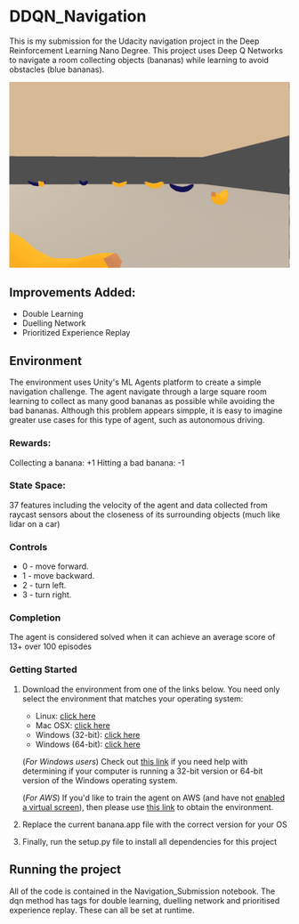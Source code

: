 # DDQN_Navigation
This is my submission for the Udacity navigation project in the Deep Reinforcement Learning Nano Degree. This project uses Deep Q Networks to navigate a room collecting objects (bananas) while learning to avoid obstacles (blue bananas). 


![Environment](images/Screen%20Shot%202018-11-20%20at%2006.50.19.png)

## Improvements Added:
* Double Learning
* Duelling Network
* Prioritized Experience Replay

## Environment
The environment uses Unity's ML Agents platform to create a simple navigation challenge. The agent navigate through a large square room learning to collect as many good bananas as possible while avoiding the bad bananas. Although this problem appears simpple, it is easy to imagine greater use cases for this type of agent, such as autonomous driving.

### Rewards:
Collecting a banana: +1
Hitting a bad banana: -1

### State Space:
37 features including the velocity of the agent and data collected from raycast sensors about the closeness of its surrounding objects (much like lidar on a car)

### Controls
* 0 - move forward.
* 1 - move backward.
* 2 - turn left.
* 3 - turn right.

### Completion
The agent is considered solved when it can achieve an average score of 13+ over 100 episodes


### Getting Started

1. Download the environment from one of the links below.  You need only select the environment that matches your operating system:
    - Linux: [click here](https://s3-us-west-1.amazonaws.com/udacity-drlnd/P1/Banana/Banana_Linux.zip)
    - Mac OSX: [click here](https://s3-us-west-1.amazonaws.com/udacity-drlnd/P1/Banana/Banana.app.zip)
    - Windows (32-bit): [click here](https://s3-us-west-1.amazonaws.com/udacity-drlnd/P1/Banana/Banana_Windows_x86.zip)
    - Windows (64-bit): [click here](https://s3-us-west-1.amazonaws.com/udacity-drlnd/P1/Banana/Banana_Windows_x86_64.zip)
    
    (_For Windows users_) Check out [this link](https://support.microsoft.com/en-us/help/827218/how-to-determine-whether-a-computer-is-running-a-32-bit-version-or-64) if you need help with determining if your computer is running a 32-bit version or 64-bit version of the Windows operating system.

    (_For AWS_) If you'd like to train the agent on AWS (and have not [enabled a virtual screen](https://github.com/Unity-Technologies/ml-agents/blob/master/docs/Training-on-Amazon-Web-Service.md)), then please use [this link](https://s3-us-west-1.amazonaws.com/udacity-drlnd/P1/Banana/Banana_Linux_NoVis.zip) to obtain the environment.

2. Replace the current banana.app file with the correct version for your OS

3. Finally, run the setup.py file to install all dependencies for this project

## Running the project

All of the code is contained in the Navigation_Submission notebook. The dqn method has tags for double learning, duelling network and prioritised experience replay. These can all be set at runtime.


